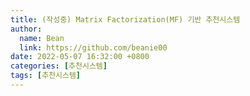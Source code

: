 ```yaml
---
title: (작성중) Matrix Factorization(MF) 기반 추천시스템
author:
  name: Bean
  link: https://github.com/beanie00
date: 2022-05-07 16:32:00 +0800
categories: [추천시스템]
tags: [추천시스템]
---
```

